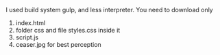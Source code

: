 I used build system gulp, and less interpreter.
You need to download only 
  1. index.html
  2. folder css and file styles.css inside it
  3. script.js
  4. ceaser.jpg for best perception
